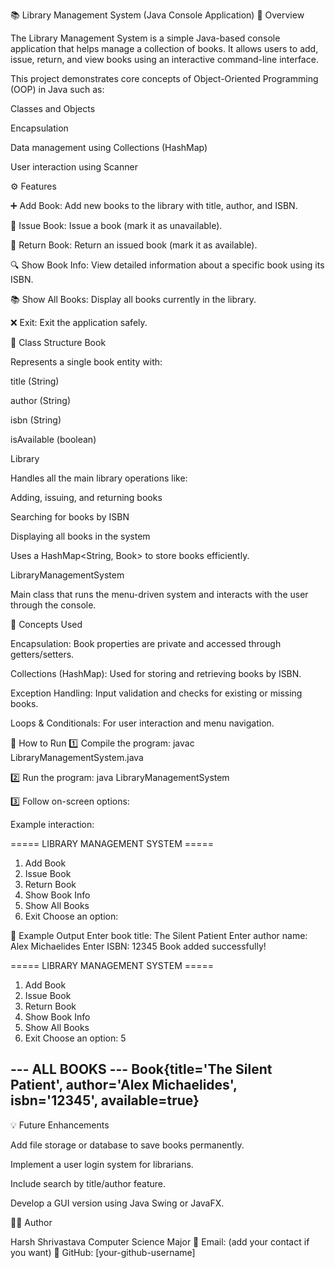 📚 Library Management System (Java Console Application)
📝 Overview

The Library Management System is a simple Java-based console application that helps manage a collection of books.
It allows users to add, issue, return, and view books using an interactive command-line interface.

This project demonstrates core concepts of Object-Oriented Programming (OOP) in Java such as:

Classes and Objects

Encapsulation

Data management using Collections (HashMap)

User interaction using Scanner

⚙️ Features

➕ Add Book: Add new books to the library with title, author, and ISBN.

📖 Issue Book: Issue a book (mark it as unavailable).

🔄 Return Book: Return an issued book (mark it as available).

🔍 Show Book Info: View detailed information about a specific book using its ISBN.

📚 Show All Books: Display all books currently in the library.

❌ Exit: Exit the application safely.

🧩 Class Structure
Book

Represents a single book entity with:

title (String)

author (String)

isbn (String)

isAvailable (boolean)

Library

Handles all the main library operations like:

Adding, issuing, and returning books

Searching for books by ISBN

Displaying all books in the system

Uses a HashMap<String, Book> to store books efficiently.

LibraryManagementSystem

Main class that runs the menu-driven system and interacts with the user through the console.

🧠 Concepts Used

Encapsulation: Book properties are private and accessed through getters/setters.

Collections (HashMap): Used for storing and retrieving books by ISBN.

Exception Handling: Input validation and checks for existing or missing books.

Loops & Conditionals: For user interaction and menu navigation.

🚀 How to Run
1️⃣ Compile the program:
javac LibraryManagementSystem.java

2️⃣ Run the program:
java LibraryManagementSystem

3️⃣ Follow on-screen options:

Example interaction:

===== LIBRARY MANAGEMENT SYSTEM =====
1. Add Book
2. Issue Book
3. Return Book
4. Show Book Info
5. Show All Books
6. Exit
Choose an option:

🧾 Example Output
Enter book title: The Silent Patient
Enter author name: Alex Michaelides
Enter ISBN: 12345
Book added successfully!

===== LIBRARY MANAGEMENT SYSTEM =====
1. Add Book
2. Issue Book
3. Return Book
4. Show Book Info
5. Show All Books
6. Exit
Choose an option: 5

--- ALL BOOKS ---
Book{title='The Silent Patient', author='Alex Michaelides', isbn='12345', available=true}
------------------

💡 Future Enhancements

Add file storage or database to save books permanently.

Implement a user login system for librarians.

Include search by title/author feature.

Develop a GUI version using Java Swing or JavaFX.

👨‍💻 Author

Harsh Shrivastava
Computer Science Major
📧 Email: (add your contact if you want)
💼 GitHub: [your-github-username]
